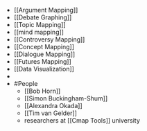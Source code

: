 - [[Argument Mapping]]
- [[Debate Graphing]]
- [[Topic Mapping]]
- [[mind mapping]]
- [[Controversy Mapping]]
- [[Concept Mapping]]
- [[Dialogue Mapping]]
- [[Futures Mapping]]
- [[Data Visualization]]
-
- #People
	- [[Bob Horn]]
	- [[Simon Buckingham-Shum]]
	- [[Alexandra Okada]]
	- [[Tim van Gelder]]
	- researchers at [[Cmap Tools]] university